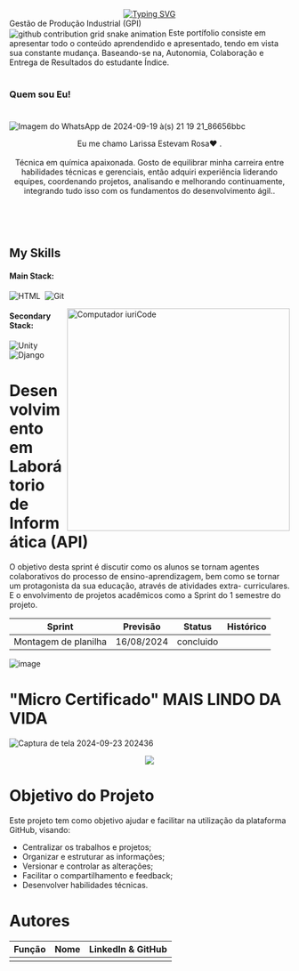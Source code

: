 <div align="center">
  <a href="https://git.io/typing-svg">
    <img src="https://readme-typing-svg.demolab.com?font=Fira+Code&weight=500&size=22&pause=1000&color=FF00F6&center=true&vCenter=true&random=false&width=524&lines=%E2%8A%B9+Welcome+to+my+profile!+%CB%99%E1%B5%95%CB%99+%E2%8A%B9+" alt="Typing SVG">
  </a>
</div>
 Gestão de Produção Industrial (GPI) 

<picture align="center">
  <source media="(prefers-color-scheme: dark)" srcset="https://raw.githubusercontent.com/Lari104/LightYagami/output/github-contribution-grid-snake-dark.svg">
  <source media="(prefers-color-scheme: light)" srcset="https://raw.githubusercontent.com/Lari104/LightYagami/output/github-contribution-grid-snake-dark.svg">
  <img align="center" alt="github contribution grid snake animation" src="https://raw.githubusercontent.com/Lari104/LightYagami /output/github-contribution-grid-snake.svg">
</picture>
Este portífolio consiste em apresentar todo o conteúdo aprendendido e apresentado, tendo em vista sua constante mudança.
Baseando-se na, Autonomia, Colaboração e Entrega de Resultados do estudante Índice.

#


<h3 align="left">Quem sou Eu!</h3>

#

![Imagem do WhatsApp de 2024-09-19 à(s) 21 19 21_86656bbc](https://github.com/user-attachments/assets/4baca0a1-0c88-4204-a59b-8e479409403d)


<p align="center"> Eu me chamo Larissa Estevam Rosa❤️ . <br><br> Técnica em química apaixonada. Gosto de equilibrar minha carreira entre habilidades técnicas e gerenciais, então adquiri experiência liderando equipes, coordenando projetos, analisando e melhorando continuamente, integrando tudo isso com os fundamentos do desenvolvimento ágil..</p>&nbsp;




 
 &nbsp;
 &nbsp;



## My Skills

#### Main Stack:


![HTML](https://img.shields.io/badge/HTML5-E34F26?style=for-the-badge&logo=html5&logoColor=white)&nbsp;
![Git](https://img.shields.io/badge/GIT-E44C30?style=for-the-badge&logo=git&logoColor=white)&nbsp;


<img src="https://raw.githubusercontent.com/MicaelliMedeiros/micaellimedeiros/master/image/computer-illustration.png" min-width="400px" max-width="400px" width="400px" align="right" alt="Computador iuriCode">

#### Secondary Stack:

![Unity](https://img.shields.io/badge/Unity-100000?style=for-the-badge&logo=unity&logoColor=white)&nbsp;
![Django](https://img.shields.io/badge/Django-092E20?style=for-the-badge&logo=django&logoColor=white)&nbsp;





# Desenvolvimento em Laborátorio de Informática (API) 
O objetivo desta sprint é discutir como os alunos se tornam agentes colaborativos do processo de ensino-aprendizagem, bem como se tornar um protagonista da sua educação, através de atividades extra- curriculares.
E o envolvimento de projetos acadêmicos como a Sprint do 1 semestre do projeto.


Sprint | Previsão | Status| Histórico|
|------|--------|------|--------|
|Montagem de planilha| 16/08/2024 | concluido|

![image](https://github.com/user-attachments/assets/2e8b05fa-3ea2-484e-9b93-7efa865f3c71)



# "Micro Certificado" MAIS LINDO DA VIDA
![Captura de tela 2024-09-23 202436](https://github.com/user-attachments/assets/28651162-fba8-4d6a-8bd1-2e83028c3948)



<p align="center">
 <img src="https://img.shields.io/badge/STATUS-EM_PROGRESSO-yellow"/>
</p>




# Objetivo do Projeto
Este projeto tem como objetivo ajudar e facilitar na utilização da plataforma GitHub, visando:
* Centralizar os trabalhos e projetos;
* Organizar e estruturar as informações;
* Versionar e controlar as alterações;
* Facilitar o compartilhamento e feedback;
* Desenvolver habilidades técnicas.





  





# Autores
|    Função     | Nome                                  |                                                                                                                                                      LinkedIn & GitHub                                                                                                                                                      |
| :-----------: | :------------------------------------ | :-------------------------------------------------------------------------------------------------------------------------------------------------------------------------------------------------------------------------------------------------------------------------------------------------------------------------: |
      |


